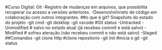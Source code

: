 #Curso Digital: Git
-Registro de mudanças em arquivos, que possibilita recuperar ou acesso a versões anteriores.
-Desenvolvimneto de código em colaboração com outros integrantes.
##o que é git?
Snapshots do estado do projeto
-git cmd
-git desktop
-git vscode
#Git status
-Untracked
-Unmodified # salvo no estado atual (já recebeu commit e está salvo)
-Modified # sofreu ateração (não recebeu commit e não está salvo)
-Staged
##Comandos
-git clone http #clone repositorio
-git init #inicia o git
-git status